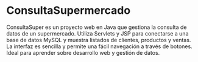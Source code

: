 # ConsultaSupermercado
ConsultaSuper es un proyecto web en Java que gestiona la consulta de datos de un supermercado. Utiliza Servlets y JSP para conectarse a una base de datos MySQL y muestra listados de clientes, productos y ventas. La interfaz es sencilla y permite una fácil navegación a través de botones. Ideal para aprender sobre desarrollo web y gestión de datos.
